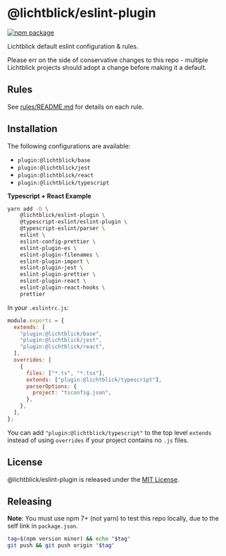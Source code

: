 # @lichtblick/eslint-plugin

[![npm package](https://img.shields.io/npm/v/@lichtblick/eslint-plugin)](https://www.npmjs.com/package/@lichtblick/eslint-plugin)

Lichtblick default eslint configuration & rules.

Please err on the side of conservative changes to this repo - multiple Lichtblick projects should adopt a change before making it a default.

## Rules

See [rules/README.md](rules/README.md) for details on each rule.

## Installation

The following configurations are available:

- `plugin:@lichtblick/base`
- `plugin:@lichtblick/jest`
- `plugin:@lichtblick/react`
- `plugin:@lichtblick/typescript`

**Typescript + React Example**

```sh
yarn add -D \
    @lichtblick/eslint-plugin \
    @typescript-eslint/eslint-plugin \
    @typescript-eslint/parser \
    eslint \
    eslint-config-prettier \
    eslint-plugin-es \
    eslint-plugin-filenames \
    eslint-plugin-import \
    eslint-plugin-jest \
    eslint-plugin-prettier \
    eslint-plugin-react \
    eslint-plugin-react-hooks \
    prettier
```

In your `.eslintrc.js`:

```js
module.exports = {
  extends: [
    "plugin:@lichtblick/base",
    "plugin:@lichtblick/jest",
    "plugin:@lichtblick/react",
  ],
  overrides: [
    {
      files: ["*.ts", "*.tsx"],
      extends: ["plugin:@lichtblick/typescript"],
      parserOptions: {
        project: "tsconfig.json",
      },
    },
  ],
};
```

You can add `"plugin:@lichtblick/typescript"` to the top level `extends` instead of using `overrides` if your project contains no `.js` files.

## License

@lichtblick/eslint-plugin is released under the [MIT License](/LICENSE.md).

## Releasing

**Note**: You must use npm 7+ (not yarn) to test this repo locally, due to the self link in `package.json`.

```sh
tag=$(npm version minor) && echo "$tag"
git push && git push origin "$tag"
```

